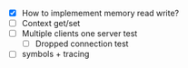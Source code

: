 - [x] How to implemement memory read write?
- [ ] Context get/set
- [ ] Multiple clients one server test
    - [ ] Dropped connection test
- [ ] symbols + tracing